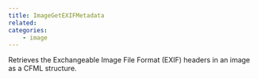 ```yaml
---
title: ImageGetEXIFMetadata
related:
categories:
    - image
---
```


Retrieves the Exchangeable Image File Format (EXIF) headers in an image as a CFML structure.